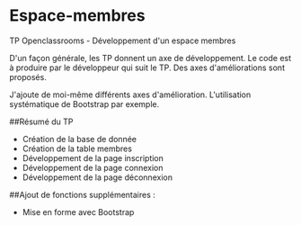 # Espace-membres
TP Openclassrooms - Développement d'un espace membres

D'un façon générale, les TP donnent un axe de développement. Le code est à produire par le développeur qui suit le TP.
Des axes d'améliorations sont proposés.

J'ajoute de moi-même différents axes d'amélioration. L'utilisation systématique de Bootstrap par exemple.

##Résumé du TP
- Création de la base de donnée
- Création de la table membres
- Développement de la page inscription
- Développement de la page connexion
- Développement de la page déconnexion

##Ajout de fonctions supplémentaires :
- Mise en forme avec Bootstrap